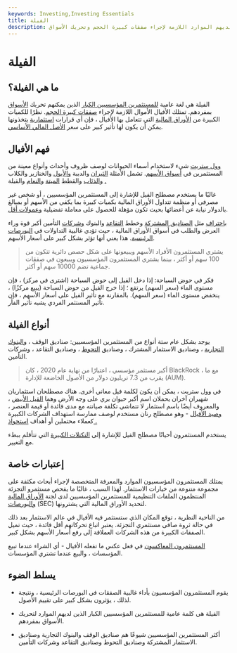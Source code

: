 ```yaml
---
keywords: Investing,Investing Essentials
title: الفيلة
description: الفيلة مصطلح عام يشير إلى المستثمرين المؤسسيين الكبار الذين لديهم الموارد اللازمة لإجراء صفقات كبيرة الحجم وتحريك الأسواق.
---
```


# الفيلة
## ما هي الفيلة؟

الفيلة هي لغة عامية [للمستثمرين المؤسسيين الكبار](/institutionalinvestor) الذين يمكنهم تحريك [الأسواق](/market) بمفردهم. تمتلك الأفيال الأموال اللازمة لإجراء [صفقات كبيرة الحجم](/volumeoftrade). نظرًا للكميات الكبيرة من [الأوراق المالية](/security) التي تتعامل بها الأفيال ، فإن أي قرارات [استثمارية](/investment) يتخذونها يمكن أن يكون لها تأثير كبير على سعر [الأصل المالي الأساسي](/underlying-asset).

## فهم الأفيال

[وول ستريت](/wallstreet) شيء لاستخدام أسماء الحيوانات لوصف ظروف وأحداث وأنواع معينة من المستثمرين في [أسواق الأسهم](/stockmarket). تشمل الأمثلة [الثيران](/bull) والدببة [والأيول](/bear) والخنازير والكلاب [والذئاب](/stag) والقطط [الميتة](/dog) [والنعام](/pig) والفيلة [.](/deadcatbounce)

غالبًا ما يستخدم مصطلح الفيل للإشارة إلى المستثمرين المؤسسيين ، أو شخص غير مصرفي أو منظمة تتداول الأوراق المالية بكميات كبيرة بما يكفي من الأسهم أو بمبالغ بالدولار نيابة عن أعضائها بحيث تكون مؤهلة للحصول على معاملة تفضيلية [وعمولات أقل](/commission).

[باحتراف](/insurance) مثل [الصناديق المشتركة](/mutualfund) وخطط [التقاعد](/pensionplan) والبنوك [وشركات](/bank) التأمين أكبر قوة وراء العرض والطلب في أسواق الأوراق المالية ، حيث تؤدي غالبية التداولات في [البورصات الرئيسية](/exchange). هذا يعني أنها تؤثر بشكل كبير على أسعار الأسهم.

> يشتري المستثمرون الأفراد الأسهم ويبيعونها على شكل حصص دائرية تتكون من 100 سهم أو أكثر ، بينما يشتري المستثمرون المؤسسيون ويبيعون في صفقات جماعية تضم 10000 سهم أو أكثر.

>

فكر في حوض السباحة: إذا دخل الفيل إلى حوض السباحة (اشترى في مركز) ، فإن مستوى الماء (سعر السهم) يرتفع ؛ إذا خرج الفيل من حوض السباحة (يبيع مركزًا) ، ينخفض مستوى الماء (سعر السهم). بالمقارنة مع تأثير الفيل على أسعار الأسهم ، فإن تأثير المستثمر الفردي يشبه تأثير الفأر.

## أنواع الفيلة

يوجد بشكل عام ستة أنواع من المستثمرين المؤسسيين: صناديق الوقف ، [والبنوك التجارية](/commercialbank) ، وصناديق الاستثمار المشترك ، وصناديق [التحوط](/hedgefund) ، وصناديق التقاعد ، وشركات التأمين.

> أكبر مستثمر مؤسسي ، اعتبارًا من نهاية عام 2020 ، كان BlackRock ، مع ما يقرب من 7.3 تريليون دولار من الأصول الخاضعة للإدارة (AUM).

>

في وول ستريت ، يمكن أن يكون لكلمة فيل معاني أخرى. هناك مصطلحان استثماريان شهيران آخران يحملان اسم أكبر حيوان بري على وجه الأرض وهما [الفيل الأبيض](/whiteelephant) ، والمعروف أيضًا باسم استثمار لا تتماشى تكلفة صيانته مع مدى فائدة أو قيمة العنصر ، [وصيد الأفيال](/hunting-elephants) - وهو مصطلح رنان مستخدم لوصف ممارسة استهداف الشركات الكبيرة كعملاء محتملين أو أهداف [استحواذ .](/acquisition)

يستخدم المستثمرون أحيانًا مصطلح الفيل للإشارة إلى [التكتلات الكبيرة](/conglomerate) التي تتأقلم ببطء مع التغيير.

## إعتبارات خاصة

يمتلك المستثمرون المؤسسيون الموارد والمعرفة المتخصصة لإجراء أبحاث مكثفة على مجموعة متنوعة من خيارات الاستثمار. لهذا السبب ، غالبًا ما يفحص مستثمرو التجزئة المنتظمون الملفات التنظيمية للمستثمرين المؤسسيين لدى لجنة [الأوراق المالية والبورصات](/sec) (SEC) لتحديد الأوراق المالية التي يشترونها.

من الناحية النظرية ، توقع المكان الذي ستستثمر فيه الأفيال في عالم الاستثمار بعد ذلك في حالة ثروة صافى مستثمري التجزئة. يعتبر اتباع تحركاتهم أقل فائدة ، حيث تميل الصفقات الكبيرة من هذه الشركات العملاقة إلى رفع أسعار الأسهم بشكل كبير.

[المستثمرون المعاكسون](/contrarian) في فعل عكس ما تفعله الأفيال - أي الشراء عندما تبيع المؤسسات ، والبيع عندما تشتري المؤسسات.

## يسلط الضوء

- يقوم المستثمرون المؤسسيون بأداء غالبية الصفقات في البورصات الرئيسية ، ونتيجة لذلك ، يؤثرون بشكل كبير على تقييم الأصول.

- الفيلة هي كلمة عامية للمستثمرين المؤسسيين الكبار الذين لديهم الموارد لتحريك الأسواق بمفردهم.

- أكثر المستثمرين المؤسسيين شيوعًا هم صناديق الوقف والبنوك التجارية وصناديق الاستثمار المشتركة وصناديق التحوط وصناديق التقاعد وشركات التأمين.

